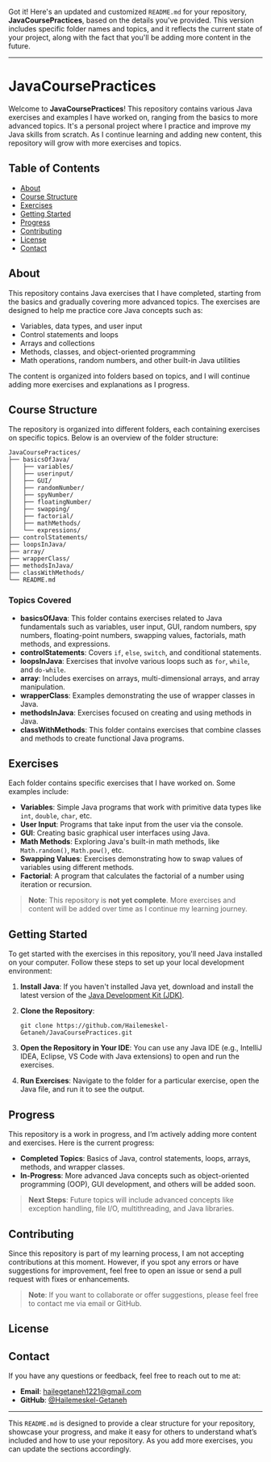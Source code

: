 Got it! Here's an updated and customized `README.md` for your repository, **JavaCoursePractices**, 
based on the details you've provided. This version includes specific folder names and topics, 
and it reflects the current state of your project, along with the fact that you'll be adding more content in the future.

---

# JavaCoursePractices

Welcome to **JavaCoursePractices**! This repository contains various Java exercises and examples 
I have worked on, ranging from the basics to more advanced topics. 
It's a personal project where I practice and improve my Java skills from scratch. 
As I continue learning and adding new content, this repository will grow with more exercises and topics.

## Table of Contents

- [About](#about)
- [Course Structure](#course-structure)
- [Exercises](#exercises)
- [Getting Started](#getting-started)
- [Progress](#progress)
- [Contributing](#contributing)
- [License](#license)
- [Contact](#contact)

## About

This repository contains Java exercises that I have completed, starting from the basics and gradually covering more advanced topics.
The exercises are designed to help me practice core Java concepts such as:

- Variables, data types, and user input
- Control statements and loops
- Arrays and collections
- Methods, classes, and object-oriented programming
- Math operations, random numbers, and other built-in Java utilities

The content is organized into folders based on topics, and I will continue adding more exercises and explanations as I progress.

## Course Structure

The repository is organized into different folders, each containing exercises on specific topics. 
Below is an overview of the folder structure:

```
JavaCoursePractices/
├── basicsOfJava/
│   ├── variables/
│   ├── userinput/
│   ├── GUI/
│   ├── randomNumber/
│   ├── spyNumber/
│   ├── floatingNumber/
│   ├── swapping/
│   ├── factorial/
│   ├── mathMethods/
│   └── expressions/
├── controlStatements/
├── loopsInJava/
├── array/
├── wrapperClass/
├── methodsInJava/
├── classWithMethods/
└── README.md
```

### Topics Covered

- **basicsOfJava**: This folder contains exercises related to Java fundamentals such as variables, user input, GUI, random numbers, spy numbers, floating-point numbers, swapping values, factorials, math methods, and expressions.
- **controlStatements**: Covers `if`, `else`, `switch`, and conditional statements.
- **loopsInJava**: Exercises that involve various loops such as `for`, `while`, and `do-while`.
- **array**: Includes exercises on arrays, multi-dimensional arrays, and array manipulation.
- **wrapperClass**: Examples demonstrating the use of wrapper classes in Java.
- **methodsInJava**: Exercises focused on creating and using methods in Java.
- **classWithMethods**: This folder contains exercises that combine classes and methods to create functional Java programs.

## Exercises

Each folder contains specific exercises that I have worked on. Some examples include:

- **Variables**: Simple Java programs that work with primitive data types like `int`, `double`, `char`, etc.
- **User Input**: Programs that take input from the user via the console.
- **GUI**: Creating basic graphical user interfaces using Java.
- **Math Methods**: Exploring Java's built-in math methods, like `Math.random()`, `Math.pow()`, etc.
- **Swapping Values**: Exercises demonstrating how to swap values of variables using different methods.
- **Factorial**: A program that calculates the factorial of a number using iteration or recursion.

> **Note**: This repository is **not yet complete**. More exercises and content will be added over time as
>  I continue my learning journey.

## Getting Started

To get started with the exercises in this repository, you'll need Java installed on your computer.
Follow these steps to set up your local development environment:

1. **Install Java**: If you haven't installed Java yet, download and install the latest version of the [Java Development Kit (JDK)](https://www.oracle.com/java/technologies/javase-downloads.html).

2. **Clone the Repository**:
   ```
   git clone https://github.com/Hailemeskel-Getaneh/JavaCoursePractices.git
   ```

3. **Open the Repository in Your IDE**: You can use any Java IDE (e.g., IntelliJ IDEA, Eclipse, VS Code with Java extensions) to open and run the exercises.

4. **Run Exercises**: Navigate to the folder for a particular exercise, open the Java file, and run it to see the output.

## Progress

This repository is a work in progress, and I’m actively adding more content and exercises. Here is the current progress:

- **Completed Topics**: Basics of Java, control statements, loops, arrays, methods, and wrapper classes.
- **In-Progress**: More advanced Java concepts such as object-oriented programming (OOP), GUI development, and others will be added soon.

> **Next Steps**: Future topics will include advanced concepts like exception handling, file I/O, multithreading, and Java libraries.

## Contributing

Since this repository is part of my learning process, I am not accepting contributions at this moment. 
However, if you spot any errors or have suggestions for improvement, feel free to open an issue or send a pull request with fixes or enhancements.

> **Note**: If you want to collaborate or offer suggestions, please feel free to contact me via email or GitHub.

## License


## Contact

If you have any questions or feedback, feel free to reach out to me at:

- **Email**: [hailegetaneh1221@gmail.com](mailto:hailegetaneh1221@gmail.com)
- **GitHub**: [@Hailemeskel-Getaneh](https://github.com/Hailemeskel-Getaneh)

---

This `README.md` is designed to provide a clear structure for your repository, showcase your progress, and make it easy for others to understand what’s included and how to use your repository. As you add more exercises, you can update the sections accordingly.
